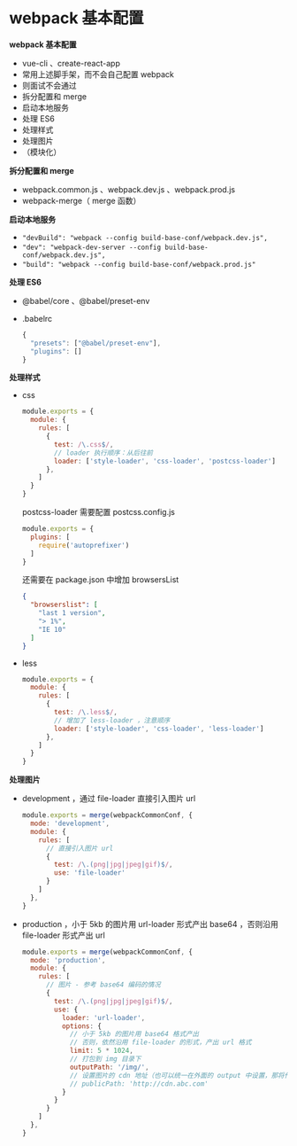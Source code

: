 # webpack 基本配置

**webpack 基本配置**

- vue-cli 、create-react-app
- 常用上述脚手架，而不会自己配置 webpack
- 则面试不会通过
- 拆分配置和 merge
- 启动本地服务
- 处理 ES6
- 处理样式
- 处理图片
- （模块化）



**拆分配置和 merge**

- webpack.common.js 、webpack.dev.js 、webpack.prod.js
- webpack-merge（ merge 函数）



**启动本地服务**

- `"devBuild": "webpack --config build-base-conf/webpack.dev.js",`
- `"dev": "webpack-dev-server --config build-base-conf/webpack.dev.js",`
- `"build": "webpack --config build-base-conf/webpack.prod.js"`



**处理 ES6**

- @babel/core 、@babel/preset-env
- .babelrc

  ```js
  {
    "presets": ["@babel/preset-env"],
    "plugins": []
  }
  ```



**处理样式**

- css

  ```js
  module.exports = {
    module: {
      rules: [
        {
          test: /\.css$/,
          // loader 执行顺序：从后往前
          loader: ['style-loader', 'css-loader', 'postcss-loader']
        },
      ]
    }
  }
  ```

  postcss-loader 需要配置 postcss.config.js

  ```js
  module.exports = {
    plugins: [
      require('autoprefixer')
    ]
  }
  ```

  还需要在 package.json 中增加 browsersList

  ```json
  {
    "browserslist": [
      "last 1 version",
      "> 1%",
      "IE 10"
    ]
  }
  ```

- less

  ```js
  module.exports = {
    module: {
      rules: [
        {
          test: /\.less$/,
          // 增加了 less-loader ，注意顺序
          loader: ['style-loader', 'css-loader', 'less-loader']
        },
      ]
    }
  }
  ```



**处理图片**

- development ，通过 file-loader 直接引入图片 url

  ```js
  module.exports = merge(webpackCommonConf, {
    mode: 'development',
    module: {
      rules: [
        // 直接引入图片 url
        {
          test: /\.(png|jpg|jpeg|gif)$/,
          use: 'file-loader'
        }
      ]
    },
  }
  ```

- production ，小于 5kb 的图片用 url-loader 形式产出 base64 ，否则沿用 file-loader 形式产出 url

  ```js
  module.exports = merge(webpackCommonConf, {
    mode: 'production',
    module: {
      rules: [
        // 图片 - 参考 base64 编码的情况
        {
          test: /\.(png|jpg|jpeg|gif)$/,
          use: {
            loader: 'url-loader',
            options: {
              // 小于 5kb 的图片用 base64 格式产出
              // 否则，依然沿用 file-loader 的形式，产出 url 格式
              limit: 5 * 1024,
              // 打包到 img 目录下
              outputPath: '/img/',
              // 设置图片的 cdn 地址（也可以统一在外面的 output 中设置，那将作用于所有静态资源）
              // publicPath: 'http://cdn.abc.com'
            }
          }
        }
      ]
    },
  }
  ```
  

